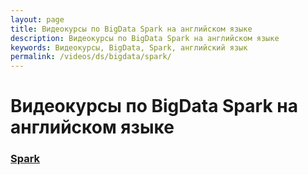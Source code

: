 ```yaml
---
layout: page
title: Видеокурсы по BigData Spark на английском языке
description: Видеокурсы по BigData Spark на английском языке
keywords: Видеокурсы, BigData, Spark, английский язык
permalink: /videos/ds/bigdata/spark/
---
```


# Видеокурсы по BigData Spark на английском языке

### [Spark](/videos/ds/bigdata/spark/en/)
